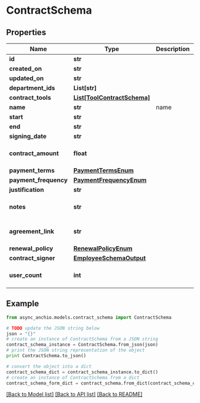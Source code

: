 # ContractSchema


## Properties

Name | Type | Description | Notes
------------ | ------------- | ------------- | -------------
**id** | **str** |  | 
**created_on** | **str** |  | [optional] 
**updated_on** | **str** |  | [optional] 
**department_ids** | **List[str]** |  | 
**contract_tools** | [**List[ToolContractSchema]**](ToolContractSchema.md) |  | 
**name** | **str** | name | [optional] 
**start** | **str** |  | 
**end** | **str** |  | [optional] 
**signing_date** | **str** |  | [optional] 
**contract_amount** | **float** |  | [optional] [default to 0]
**payment_terms** | [**PaymentTermsEnum**](PaymentTermsEnum.md) |  | 
**payment_frequency** | [**PaymentFrequencyEnum**](PaymentFrequencyEnum.md) |  | 
**justification** | **str** |  | 
**notes** | **str** |  | [optional] [default to '']
**agreement_link** | **str** |  | [optional] [default to '']
**renewal_policy** | [**RenewalPolicyEnum**](RenewalPolicyEnum.md) |  | 
**contract_signer** | [**EmployeeSchemaOutput**](EmployeeSchemaOutput.md) |  | [optional] 
**user_count** | **int** |  | [optional] [default to 0]

## Example

```python
from async_anchio.models.contract_schema import ContractSchema

# TODO update the JSON string below
json = "{}"
# create an instance of ContractSchema from a JSON string
contract_schema_instance = ContractSchema.from_json(json)
# print the JSON string representation of the object
print ContractSchema.to_json()

# convert the object into a dict
contract_schema_dict = contract_schema_instance.to_dict()
# create an instance of ContractSchema from a dict
contract_schema_form_dict = contract_schema.from_dict(contract_schema_dict)
```
[[Back to Model list]](../README.md#documentation-for-models) [[Back to API list]](../README.md#documentation-for-api-endpoints) [[Back to README]](../README.md)



